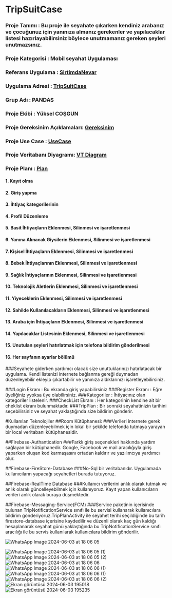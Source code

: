 # TripSuitCase

### Proje Tanımı : Bu proje ile seyahate çıkarken kendiniz arabanız ve çocuğunuz için yanınıza almanız gerekenler ve yapılacaklar listesi hazırlayabilirsiniz böylece unutmamanız gereken şeyleri unutmazsınız.

### Proje Kategorisi : Mobil seyahat Uygulaması

### Referans Uygulama : [SirtimdaNevar](https://github.com/Yukselcsgn/SirtimdaNeVar)

### Uygulama Adresi : [TripSuitCase](https://github.com/Yukselcsgn/TripSuitCase)

### Grup Adı : PANDAS

### Proje Ekibi : Yüksel COŞGUN

### Proje Gereksinim Açıklamaları: [Gereksinim](https://github.com/Yukselcsgn/TripSuitCase/blob/main/Pandas-Gereksinim_Detay.pdf)

### Proje Use Case : [UseCase](https://github.com/Yukselcsgn/TripSuitCase/blob/main/Pandas-UseCase.pdf)

### Proje Veritabanı Diyagramı: [VT Diagram](https://github.com/Yukselcsgn/TripSuitCase/blob/main/pandas_db_diagram.png)

### Proje Planı : [Plan](https://github.com/Yukselcsgn/TripSuitCase/blob/main/Pandas%20Plan.png)

#### 1. Kayıt olma
#### 2. Giriş yapma
#### 3. İhtiyaç kategorilerinin 
#### 4. Profil Düzenleme
#### 5. Basit İhtiyaçların Eklenmesi, Silinmesi ve işaretlenmesi
#### 6. Yanına Alınacak Giysilerin Eklenmesi, Silinmesi ve işaretlenmesi
#### 7. Kişisel İhtiyaçların Eklenmesi, Silinmesi ve işaretlenmesi
#### 8. Bebek İhtiyaçlarının Eklenmesi, Silinmesi ve işaretlenmesi
#### 9. Sağlık İhtiyaçlarının Eklenmesi, Silinmesi ve işaretlenmesi
#### 10. Teknolojik Aletlerin Eklenmesi, Silinmesi ve işaretlenmesi
#### 11. Yiyeceklerin Eklenmesi, Silinmesi ve işaretlenmesi
#### 12. Sahilde Kullanılacakların Eklenmesi, Silinmesi ve işaretlenmesi
#### 13. Araba için İhtiyaçların Eklenmesi, Silinmesi ve işaretlenmesi
#### 14. Yapılacaklar Listesinin Eklenmesi, Silinmesi ve işaretlenmesi
#### 15. Unutulan şeyleri hatırlatmak için telefona bildirim gönderilmesi
#### 16. Her sayfanın ayarlar bölümü

###Seyahete giderken yardımcı olacak size unuttuklarınızı hatırlatacak bir uygulama. Kendi listenizi internete bağlanma gereği duymadan düzenleyebilir ekleyip çıkartabilir ve yanınıza aldıklarınızı işaretleyebilirsiniz.

###Login Ekranı : Bu ekranda giriş yapabilirsiniz
###Register Ekranı : Eğre üyeliğiniz yyoksa üye olabilirsiniz.
###Kategoriler : İhtiyacınız olan kategoriler listelenir.
###CheckList Ekranı : Her kategorinin kendine ait bir cheklist ekranı bulunmaktadır.
###TripPlan  : Bir sonraki seyahatinizin tarihini seçebilirsiniz ve seyahat yaklaştığında size bildirim gönderir.

#Kullanılan Teknolojiler 
##Room Kütüphanesi:
###Verileri internete gerek duymadan düzenleyebilmek için lokal bir şekilde telefonda tutmaya yarayan bir local veritabanı kütüphanesidir.

##Firebase-Authantication
###Farklı giriş seçenekleri hakkında yardım sağlayan bir kütüphanedir. Google, Facebook ve mail aracılığıyla giriş yaparken oluşan kod karmaşasını ortadan kaldırır ve yazılımcıya yardımcı olur.

##Firebase-FireStore-Database
###No-Sql bir veritabanıdır. Uygulamada kullanıcıların yapacağı seyahetleri burada tutuyoruz.

##Firebase-RealTime Database
###Kullanıcı verilerini anlık olarak tutmak ve anlık olarak güncelleyebilmek için kullanıyoruz. Kayıt yapan kullanıcıların verileri anlık olarak buraya düşmektedir.

##Firebase-Messaging-Service(FCM)
###Service paketinin içerisinde bulunan TripNotificationService sınıfı ile bu servisi kullanarak kullanıcılara bildirim gönderiyoruz.TripPlanActivity ile seyahet terihi seçildiğinde bu tarih firestore-database içerisine kaydedilir ve düzenli olarak kaç gün kaldığı hesaplanarak seyahat günü yaklaştığında bu TripNotificationService sınıfı aracılığı ile bu servis kullanılarak kullanıcılara bildirim gönderilir.


![WhatsApp Image 2024-06-03 at 18 06 05](https://github.com/Yukselcsgn/TripSuitCase/assets/31345859/f06ff672-b359-49c4-830a-81365efb023e)

![WhatsApp Image 2024-06-03 at 18 06 05 (1)](https://github.com/Yukselcsgn/TripSuitCase/assets/31345859/35c2938b-c9dd-42ca-9f1d-066278278e6b)
![WhatsApp Image 2024-06-03 at 18 06 05 (2)](https://github.com/Yukselcsgn/TripSuitCase/assets/31345859/8cc2523d-0956-48a2-99f7-8e0da18ff800)
![WhatsApp Image 2024-06-03 at 18 06 06](https://github.com/Yukselcsgn/TripSuitCase/assets/31345859/01fd8cbc-5ca0-41b0-a73c-503c426db586)
![WhatsApp Image 2024-06-03 at 18 06 06 (1)](https://github.com/Yukselcsgn/TripSuitCase/assets/31345859/b4eeaa5c-9015-41fd-920e-09cfca6a6787)
![WhatsApp Image 2024-06-03 at 18 06 06 (1)](https://github.com/Yukselcsgn/TripSuitCase/assets/31345859/7c7ec536-22df-41eb-9c6b-d30aed30ed6f)
![WhatsApp Image 2024-06-03 at 18 06 06 (2)](https://github.com/Yukselcsgn/TripSuitCase/assets/31345859/2e9d5e9e-4933-4d90-a660-ebb43d5c63bd)
![Ekran görüntüsü 2024-06-03 195018](https://github.com/Yukselcsgn/TripSuitCase/assets/31345859/1aaaa385-536d-4c2a-ad86-fb7ec5c10a08)
![Ekran görüntüsü 2024-06-03 195235](https://github.com/Yukselcsgn/TripSuitCase/assets/31345859/9aecfd87-a8ce-40ac-ba7a-bc7cf2643a30)

